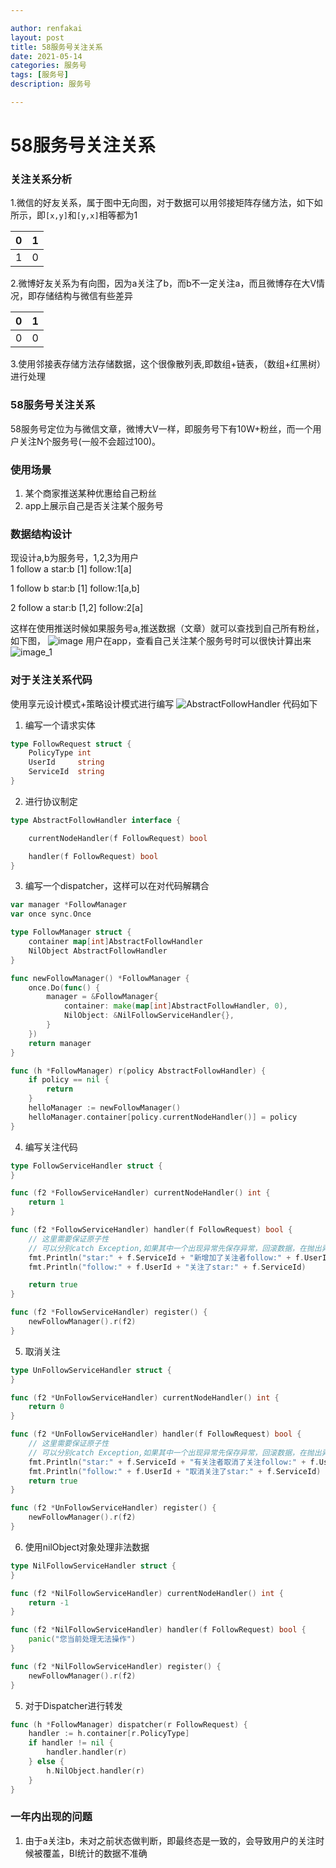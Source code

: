 ```yaml
---

author: renfakai
layout: post
title: 58服务号关注关系
date: 2021-05-14
categories: 服务号
tags: [服务号]
description: 服务号

---
```


# 58服务号关注关系

### 关注关系分析
1.微信的好友关系，属于图中无向图，对于数据可以用邻接矩阵存储方法，如下如所示，即`[x,y]`和`[y,x]`相等都为1

| 0  | 1  |
|:---|:---|
| 1  | 0  |

2.微博好友关系为有向图，因为a关注了b，而b不一定关注a，而且微博存在大V情况，即存储结构与微信有些差异

| 0  | 1  |
|:---|:---|
| 0  | 0  |

3.使用邻接表存储方法存储数据，这个很像散列表,即数组+链表，（数组+红黑树）进行处理

### 58服务号关注关系
58服务号定位为与微信文章，微博大V一样，即服务号下有10W+粉丝，而一个用户关注N个服务号(一般不会超过100)。

### 使用场景
1. 某个商家推送某种优惠给自己粉丝
2. app上展示自己是否关注某个服务号
### 数据结构设计
现设计a,b为服务号，1,2,3为用户</br>
1 follow a    star:b [1]
              follow:1[a]

1 follow b    star:b [1]
              follow:1[a,b]

2 follow a    star:b [1,2]
              follow:2[a]

这样在使用推送时候如果服务号a,推送数据（文章）就可以查找到自己所有粉丝，如下图，
![image](../img/chanos/image.png)
用户在app，查看自己关注某个服务号时可以很快计算出来
![image_1](../img/chanos/image_1.png)
### 对于关注关系代码
使用享元设计模式+策略设计模式进行编写
![AbstractFollowHandler](../img/chanos/AbstractFollowHandler.png)
代码如下
1. 编写一个请求实体
```go
type FollowRequest struct {
	PolicyType int
	UserId     string
	ServiceId  string
}
```
2. 进行协议制定
```go
type AbstractFollowHandler interface {

	currentNodeHandler(f FollowRequest) bool

	handler(f FollowRequest) bool
}
```
3. 编写一个dispatcher，这样可以在对代码解耦合
```go
var manager *FollowManager
var once sync.Once

type FollowManager struct {
	container map[int]AbstractFollowHandler
	NilObject AbstractFollowHandler
}

func newFollowManager() *FollowManager {
	once.Do(func() {
		manager = &FollowManager{
			container: make(map[int]AbstractFollowHandler, 0),
			NilObject: &NilFollowServiceHandler{},
		}
	})
	return manager
}

func (h *FollowManager) r(policy AbstractFollowHandler) {
	if policy == nil {
		return
	}
	helloManager := newFollowManager()
	helloManager.container[policy.currentNodeHandler()] = policy
}
```
4. 编写关注代码
```go
type FollowServiceHandler struct {
}

func (f2 *FollowServiceHandler) currentNodeHandler() int {
	return 1
}

func (f2 *FollowServiceHandler) handler(f FollowRequest) bool {
	// 这里需要保证原子性
	// 可以分别catch Exception,如果其中一个出现异常先保存异常，回滚数据，在抛出异常
	fmt.Println("star:" + f.ServiceId + "新增加了关注者follow:" + f.UserId)
	fmt.Println("follow:" + f.UserId + "关注了star:" + f.ServiceId)

	return true
}

func (f2 *FollowServiceHandler) register() {
	newFollowManager().r(f2)
}

```
5. 取消关注
```go
type UnFollowServiceHandler struct {
}

func (f2 *UnFollowServiceHandler) currentNodeHandler() int {
	return 0
}

func (f2 *UnFollowServiceHandler) handler(f FollowRequest) bool {
	// 这里需要保证原子性
	// 可以分别catch Exception,如果其中一个出现异常先保存异常，回滚数据，在抛出异常
	fmt.Println("star:" + f.ServiceId + "有关注者取消了关注follow:" + f.UserId)
	fmt.Println("follow:" + f.UserId + "取消关注了star:" + f.ServiceId)
	return true
}

func (f2 *UnFollowServiceHandler) register() {
	newFollowManager().r(f2)
}

```
6. 使用nilObject对象处理非法数据
```go
type NilFollowServiceHandler struct {
}

func (f2 *NilFollowServiceHandler) currentNodeHandler() int {
	return -1
}

func (f2 *NilFollowServiceHandler) handler(f FollowRequest) bool {
	panic("您当前处理无法操作")
}

func (f2 *NilFollowServiceHandler) register() {
	newFollowManager().r(f2)
}
```
5. 对于Dispatcher进行转发
```go
func (h *FollowManager) dispatcher(r FollowRequest) {
	handler := h.container[r.PolicyType]
	if handler != nil {
		handler.handler(r)
	} else {
		h.NilObject.handler(r)
	}
}
```

### 一年内出现的问题
1. 由于a关注b，未对之前状态做判断，即最终态是一致的，会导致用户的关注时候被覆盖，BI统计的数据不准确


